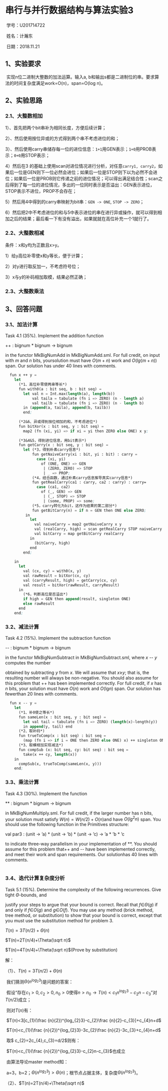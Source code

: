 # 串行与并行数据结构与算法实验3

​	学号：U201714722

​	姓名：计瀚东

​	日期：2018.11.21



## 1、实验要求

​	实现n位二进制大整数的加法运算。输入a, b和输出s都是二进制位的串。要求算法的时间复杂度满足work=O(n)，span=O(log n)。



## 2、实验思路

### 2.1、大整数相加

1）、首先把两个bit串补为相同长度，方便后续计算；

2）、然后使用按位异或的方式得到两个串不考虑进位的和；

3）、然后使用carry串储存每一位的进位信息：`1+1`用GEN表示；`1+0`用PROB表示；`0+0`用STOP表示；

4）然后在3 的基础上使用scan对进位情况进行分析，对任意`carry1, carry2`，如果后一位是GEN则下一位必然会进位；如果后一位是STOP则下以为必然不会进位；如果后一位是PROB则它传递之前的进位情况；可以得出满足结合性；scan之后得到了每一位的进位情况，多出的一位同时表示是否溢出：GEN表示进位，STOP表示不进位，PROP不会存在；

5）然后用4中得到的carry串映射为bit串：`GEN -> ONE`, `STOP -> ZERO`；

6）然后把2中不考虑进位的和与5中表示进位的串在进行异或操作，就可以得到相加之后的结果；最后看一下有没有溢出，如果就就在高位补充一个1就行了。



### 2.2、大整数相减

条件：x和y均为正数且x>y。

1）给y高位补零使x和y等长，便于计算；

2）对y进行取反加一，不考虑符号位；

3）x与y的补码相加取模，结果必然正确；



### 2.3、大整数乘法





## 3、回答问题

### 3.1、加法计算

Task 4.1 (35%). Implement the addition function

++ : bignum * bignum -> bignum

in the functor MkBigNumAdd in MkBigNumAdd.sml. For full credit, on input with *m* and *n* bits, yoursolution must have $O(m+n)$ work and $O(lg(m+n))$ span. Our solution has under 40 lines with comments.

```scheme
  fun x ++ y =
    let 
      (*1、高位补零使两串等长*)
      fun with0(a : bit seq, b : bit seq) =
        let val n = Int.max(length(a), length(b))
            val taila = tabulate (fn i => ZERO) (n - length a)
            val tailb = tabulate (fn i => ZERO) (n - length b)
        in (append(a, taila), append(b, tailb))
        end;
    
      (*2&6、异或得到按位相加的和，不考虑进位*)
      fun bitXor(x : bit seq, y : bit seq) = 
        map2 (fn (xi, yi) => if xi = yi then ZERO else ONE) x y;
    
      (*3&4&5，得到进位信息，用bit表示*)
      fun getCarry(x : bit seq, y : bit seq) =
        let (*3，得到朴素carry信息*)
            fun getNaiveCarry(xi : bit, yi : bit) : carry = 
              case (xi, yi)
                of (ONE, ONE) => GEN
                 | (ZERO, ZERO) => STOP
                 | _ => PROP;
            (*4，结合函数，通过朴素carry信息推导真实carry信息*)
            fun getRealCarry(ca1 : carry, ca2 : carry) : carry= 
              case (ca1, ca2)
                of (_, GEN) => GEN
                 | (_, STOP) => STOP
                 | (some, PROP) => some;
            (*5，carry转化为bit，这作为结果的第二部分*)
            fun getBitCarry(n) = if n = GEN then ONE else ZERO;
         in 
           let 
             val naiveCarry = map2 getNaiveCarry x y
             val (realCarry, high) = scan getRealCarry STOP naiveCarry
             val bitCarry = map getBitCarry realCarry
           in 
             (bitCarry, high)
           end
        end;
    
    in
      let
        val (cx, cy) = with0(x, y)
        val rawResult = bitXor(cx, cy)
        val (carryResult, high) = getCarry(cx, cy)
        val result = bitXor(rawResult, carryResult)
      in
        (*6，判断高位是否溢出*)
        if high = GEN then append(result, singleton ONE)
        else rawResult 
      end
    end;
```



### 3.2、减法计算

Task 4.2 (15%). Implement the subtraction function

-- : bignum * bignum -> bignum

in the functor MkBigNumSubtract in MkBigNumSubtract.sml, where *x* -- *y* computes the number

obtained by subtracting *y* from *x*. We will assume that *x*≥*y*; that is, the resulting number will always be non-negative. You should also assume for this problem that ++ has been implemented correctly. For full credit, if *x* has *n* bits, your solution must have *O*(*n*) work and *O*(lg*n*) span. Our solution has fewerthan 20 lines with comments.

```scheme
  fun x -- y =
    let
      (*1、补0使之等长*)
      fun sameLen(x : bit seq, y : bit seq) = 
        let val tail = tabulate (fn i => ZERO) (length(x)-length(y))
        in append(y, tail) end
      (*2、取补码*)
      fun trueToComp(x : bit seq) : bit seq = 
        (map (fn i => if i = ONE then ZERO else ONE) x) ++ singleton ONE;
      (*3、取模相加实现减法*)
      fun compSub (x: bit seq, cy: bit seq) : bit seq = 
        take(x ++ cy, length(x))
    in
      compSub(x, trueToComp(sameLen(x, y)))
    end;
```





### 3.3、乘法计算

Task 4.3 (30%). Implement the function

** : bignum * bignum -> bignum

in MkBigNumMultiply.sml. For full credit, if the larger number has n bits, your solution must satisfy $W(n)=W(n/2)+O(n)$and have $O(lg^{2}n)$ span. You should use the following function in the Primitives structure:

val par3 : (unit -> ’a) * (unit -> ’b) * (unit -> ’c) -> ’a * ’b * ’c

to indicate three-way parallelism in your implementation of **. You should assume for this problem that++ and -- have been implemented correctly, and meet their work and span requirements. Our solutionhas 40 lines with comments.

```

```





### 3.4、迭代计算复杂度分析

Task 5.1 (15%). Determine the complexity of the following recurrences. Give tight *Θ*-bounds, and

justify your steps to argue that your bound is correct. Recall that *f*∈*Θ*(*g*) if and only if *f*∈*O*(*g*) and *g*∈*O*(*f*). You may use any method (brick method, tree method, or substitution) to show that your bound is correct, except that you must use the substitution method for problem 3.

$T(n)=3T(n/2)+\Theta(n)$

$T(n)=2T(n/4)+\Theta(\sqrt n)$

$T(n)=4T(n/4)+\Theta(\sqrt n)$(Prove by substitution)

解：

（1）、$T(n)=3T(n/2)+\Theta(n)$

​	我们猜测$\Theta(n^{log_{2}3})$是问题的答案：

​	假设“存在$c_{1}>0,c_{2}>0, n_{0}>0$使得$n>n_{0}\rightarrow T(n)<c_{1}n^{log_{2}3}-c_{2}n-c_{3}$”对$T(n/2)$成立；

​	则对$T(n)$有：

​		$T(n)<3[c_{1}(\frac {n}{2})^{log_{2}3}-c_{2}\frac {n}{2}-c_{3}]+c_{4}n+d$

​		$T(n)<c_{1}(\frac {n}{2})^{log_{2}3}-3c_{2}\frac {n}{2}-3c_{3}+c_{4}n+d$

​	取$ c_{2}=2c_{4},c_{3}=d/2$则有：

​		$T(n)<c_{1}(\frac {n}{2})^{log_{2}3}-c_{2}n-c_{3}$也成立

​	由算法导论master method知：

​		a=3，b=2；$\Theta(n^{log_{2}3})>\Theta(n)$；根节点占据主体，复杂度$\Theta(n^{log_{2}3})$。

（2）、$T(n)=2T(n/4)+\Theta(\sqrt n)$

​		



